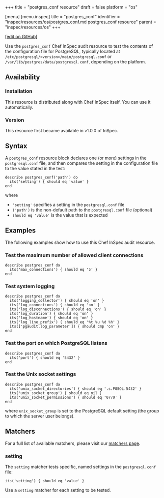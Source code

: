 +++
title = "postgres_conf resource"
draft = false
platform = "os"

[menu]
  [menu.inspec]
    title = "postgres_conf"
    identifier = "inspec/resources/os/postgres_conf.md postgres_conf resource"
    parent = "inspec/resources/os"
+++

[\[edit on GitHub\]](https://github.com/inspec/inspec/blob/master/www/content/inspec/resources/postgres_conf.md)

Use the `postgres_conf` Chef InSpec audit resource to test the contents of the configuration file for PostgreSQL, typically located at `/etc/postgresql/<version>/main/postgresql.conf` or `/var/lib/postgres/data/postgresql.conf`, depending on the platform.

## Availability

### Installation

This resource is distributed along with Chef InSpec itself. You can use it automatically.

### Version

This resource first became available in v1.0.0 of InSpec.

## Syntax

A `postgres_conf` resource block declares one (or more) settings in the `postgresql.conf` file, and then compares the setting in the configuration file to the value stated in the test:

    describe postgres_conf('path') do
      its('setting') { should eq 'value' }
    end

where

- `'setting'` specifies a setting in the `postgresql.conf` file
- `('path')` is the non-default path to the `postgresql.conf` file (optional)
- `should eq 'value'` is the value that is expected

## Examples

The following examples show how to use this Chef InSpec audit resource.

### Test the maximum number of allowed client connections

    describe postgres_conf do
      its('max_connections') { should eq '5' }
    end

### Test system logging

    describe postgres_conf do
      its('logging_collector') { should eq 'on' }
      its('log_connections') { should eq 'on' }
      its('log_disconnections') { should eq 'on' }
      its('log_duration') { should eq 'on' }
      its('log_hostname') { should eq 'on' }
      its('log_line_prefix') { should eq '%t %u %d %h' }
      its(['pgaudit.log_parameter']) { should cmp 'on' }
    end

### Test the port on which PostgreSQL listens

    describe postgres_conf do
      its('port') { should eq '5432' }
    end

### Test the Unix socket settings

    describe postgres_conf do
      its('unix_socket_directories') { should eq '.s.PGSQL.5432' }
      its('unix_socket_group') { should eq nil }
      its('unix_socket_permissions') { should eq '0770' }
    end

where `unix_socket_group` is set to the PostgreSQL default setting (the group to which the server user belongs).

## Matchers

For a full list of available matchers, please visit our [matchers page](/inspec/matchers/).

### setting

The `setting` matcher tests specific, named settings in the `postgresql.conf` file:

    its('setting') { should eq 'value' }

Use a `setting` matcher for each setting to be tested.
